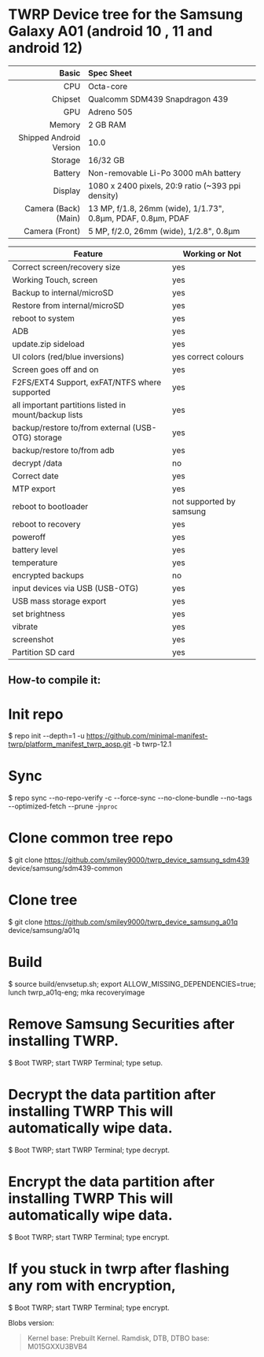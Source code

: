 TWRP Device tree for the Samsung Galaxy A01 (android 10 , 11 and android 12)
=================================================

| Basic                   | Spec Sheet                                                                                                                     |
| -----------------------:|:------------------------------------------------------------------------------------------------------------------------------ |
| CPU                     | Octa-core                                                                   |
| Chipset                 | Qualcomm SDM439 Snapdragon 439                                                         |
| GPU                     | Adreno 505                                                                         |
| Memory                  | 2 GB RAM                                                           |
| Shipped Android Version | 10.0                                                         |
| Storage                 | 16/32 GB                                     |
| Battery                 | Non-removable Li-Po 3000 mAh battery                        |
| Display                 | 1080 x 2400 pixels, 20:9 ratio (~393 ppi density)                                    |
| Camera (Back)(Main)     | 13 MP, f/1.8, 26mm (wide), 1/1.73", 0.8µm, PDAF, 0.8µm, PDAF                              |
| Camera (Front)          | 5 MP, f/2.0, 26mm (wide), 1/2.8", 0.8µm                                                                                      |


| Feature |Working or Not |
|----|----|
|Correct screen/recovery size|yes|
|Working Touch, screen|yes|
|Backup to internal/microSD|yes|
|Restore from internal/microSD|yes|
|reboot to system|yes|
|ADB|yes|
|update.zip sideload|yes|
|UI colors (red/blue inversions)|yes correct colours|
|Screen goes off and on|yes|
|F2FS/EXT4 Support, exFAT/NTFS where supported|yes|
|all important partitions listed in mount/backup lists|yes|
|backup/restore to/from external (USB-OTG) storage|yes |
|backup/restore to/from adb|yes|
|decrypt /data|no|
|Correct date|yes|
|MTP export|yes|
|reboot to bootloader|not supported by samsung|
|reboot to recovery|yes|
|poweroff|yes|
|battery level|yes|
|temperature|yes|
|encrypted backups|no|
|input devices via USB (USB-OTG) |yes|
|USB mass storage export|yes|
|set brightness|yes|
|vibrate|yes|
|screenshot|yes|
|Partition SD card|yes|

## How-to compile it:
# Init repo
$ repo init --depth=1 -u https://github.com/minimal-manifest-twrp/platform_manifest_twrp_aosp.git -b twrp-12.1

# Sync
$ repo sync --no-repo-verify -c --force-sync --no-clone-bundle --no-tags --optimized-fetch --prune -j`nproc`

# Clone common tree repo
$ git clone https://github.com/smiley9000/twrp_device_samsung_sdm439 device/samsung/sdm439-common

# Clone tree
$ git clone  https://github.com/smiley9000/twrp_device_samsung_a01q device/samsung/a01q

# Build
$ source build/envsetup.sh; export ALLOW_MISSING_DEPENDENCIES=true; lunch twrp_a01q-eng; mka recoveryimage


# Remove Samsung Securities after installing TWRP.
$ Boot TWRP; start TWRP Terminal; type setup.
# Decrypt the data partition after installing TWRP This will automatically wipe data.
$ Boot TWRP; start TWRP Terminal; type decrypt.
# Encrypt the data partition after installing TWRP This will automatically wipe data.
$ Boot TWRP; start TWRP Terminal; type encrypt.
# If you stuck in twrp after flashing any rom with encryption,
$ Boot TWRP; start TWRP Terminal; type encrypt.

Blobs version:
> Kernel base: Prebuilt Kernel.
> Ramdisk, DTB, DTBO base: M015GXXU3BVB4

